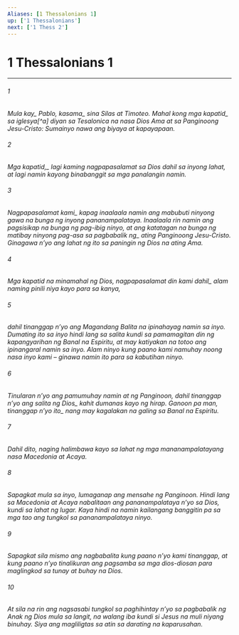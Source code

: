 ```yaml
---
Aliases: [1 Thessalonians 1]
up: ['1 Thessalonians']
next: ['1 Thess 2']
---
```

# 1 Thessalonians 1

***






















###### 1 










<i class="trans-change">Mula kay_ Pablo, <i class="trans-change">kasama_ sina Silas at Timoteo. <i class="trans-change">Mahal kong mga kapatid_ sa iglesya[^a] diyan sa Tesalonica na nasa Dios Ama at sa Panginoong Jesu-Cristo: Sumainyo nawa ang biyaya at kapayapaan. 





















###### 2 










<i class="trans-change">Mga kapatid,_ lagi kaming nagpapasalamat sa Dios dahil sa inyong lahat, at lagi namin kayong binabanggit sa mga panalangin namin. 





















###### 3 










<i class="trans-change">Nagpapasalamat kami_ kapag inaalaala namin ang mabubuti ninyong gawa na bunga ng inyong pananampalataya. Inaalaala rin namin ang pagsisikap na bunga ng pag-ibig ninyo, at ang katatagan na bunga ng matibay ninyong pag-asa sa <i class="trans-change">pagbabalik ng_ ating Panginoong Jesu-Cristo. Ginagawa nʼyo ang lahat ng ito sa paningin ng Dios na ating Ama. 





















###### 4 










Mga kapatid na minamahal ng Dios, <i class="trans-change">nagpapasalamat din kami dahil_ alam naming pinili niya kayo para sa kanya, 





















###### 5 










dahil tinanggap nʼyo ang Magandang Balita na ipinahayag namin sa inyo. Dumating ito sa inyo hindi lang sa salita kundi sa pamamagitan din ng kapangyarihan ng Banal na Espiritu, at may katiyakan na totoo ang ipinangaral namin sa inyo. Alam ninyo kung paano kami namuhay noong nasa inyo kami – ginawa namin ito para sa kabutihan ninyo. 





















###### 6 










Tinularan nʼyo ang pamumuhay namin at ng Panginoon, dahil tinanggap nʼyo ang salita <i class="trans-change">ng Dios_ kahit dumanas kayo ng hirap. <i class="trans-change">Ganoon pa man, tinanggap nʼyo ito_ nang may kagalakan na galing sa Banal na Espiritu. 





















###### 7 










Dahil dito, naging halimbawa kayo sa lahat ng mga mananampalatayang nasa Macedonia at Acaya. 





















###### 8 










Sapagkat mula sa inyo, lumaganap ang mensahe ng Panginoon. Hindi lang sa Macedonia at Acaya nabalitaan ang pananampalataya nʼyo sa Dios, kundi sa lahat ng lugar. Kaya hindi na namin kailangang banggitin pa sa mga tao ang tungkol sa pananampalataya ninyo. 





















###### 9 










Sapagkat sila mismo ang nagbabalita kung paano nʼyo kami tinanggap, at kung paano nʼyo tinalikuran ang pagsamba sa mga dios-diosan para maglingkod sa tunay at buhay na Dios. 





















###### 10 










At sila na rin ang nagsasabi tungkol sa paghihintay nʼyo sa pagbabalik ng Anak ng Dios mula sa langit, na walang iba kundi si Jesus na muli niyang binuhay. Siya ang magliligtas sa atin sa darating na kaparusahan.
